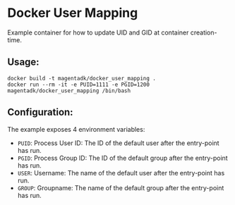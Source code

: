 # Docker User Mapping
Example container for how to update UID and GID at container creation-time.

## Usage:
```
docker build -t magentadk/docker_user_mapping .
docker run --rm -it -e PUID=1111 -e PGID=1200 magentadk/docker_user_mapping /bin/bash
```

## Configuration:
The example exposes 4 environment variables:

* `PUID`: Process User ID: The ID of the default user after the entry-point has run.
* `PGID`: Process Group ID: The ID of the default group after the entry-point has run.
* `USER`: Username: The name of the default user after the entry-point has run.
* `GROUP`: Groupname: The name of the default group after the entry-point has run.

